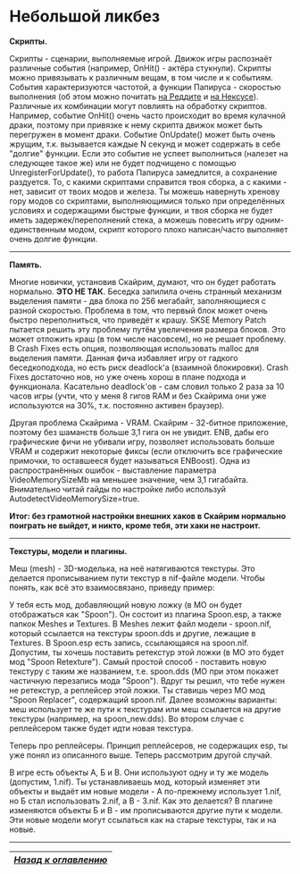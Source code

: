 # Небольшой ликбез

**Скрипты.**

Скрипты - сценарии, выполняемые игрой. Движок игры распознаёт различные события (например, OnHit() - актёра стукнули). Скрипты можно привязывать к различным вещам, в том числе и к событиям. События характеризуются частотой, а функции Папируса - скоростью выполнения (об этом можно почитать [на Реддите](https://www.reddit.com/r/skyrimmods/comments/4omjly/a_few_script_execution_speed_psas/) и [на Нексусе](http://www.nexusmods.com/skyrim/mods/18825/)). Различные их комбинации могут повлиять на обработку скриптов. Например, событие OnHit() очень часто происходит во время кулачной драки, поэтому при привязке к нему скрипта движок может быть перегружен в момент драки. Событие OnUpdate() может быть очень жрущим, т.к. вызывается каждые N секунд и может содержать в себе "долгие" функции. Если это событие не успеет выполниться (налезет на следующее такое же) или не будет подчищено с помощью UnregisterForUpdate(), то работа Папируса замедлится, а сохранение раздуется. То, с какими скриптами справится твоя сборка, а с какими - нет, зависит от твоих модов и железа. Ты можешь навернуть хренову гору модов со скриптами, выполняющимися только при определённых условиях и содержащими быстрые функции, и твоя сборка не будет иметь задержек/переполнений стека, а можешь повесить игру одним-единственным модом, скрипт которого плохо написан/часто выполняет очень долгие функции.

------

**Память.**

Многие новички, установив Скайрим, думают, что он будет работать нормально. **ЭТО НЕ ТАК**. Беседка запилила очень странный механизм выделения памяти - два блока по 256 мегабайт, заполняющиеся с разной скоростью. Проблема в том, что первый блок может очень быстро переполниться, что приведёт к крашу. SKSE Memory Patch пытается решить эту проблему путём увеличения размера блоков. Это может отложить краш (в том числе насовсем), но не решает проблему. В Crash Fixes есть опция, позволяющая использовать malloc для выделения памяти. Данная фича избавляет игру от гадкого беседкоподхода, но есть риск deadlock'а (взаимной блокировки). Crash Fixes достаточно нов, но уже очень хорош в плане подхода и функционала. Касательно deadlock'ов - сам словил только 2 раза за 10 часов игры (учти, что у меня 8 гигов RAM и без Скайрима они уже используются на 30%, т.к. постоянно активен браузер).

Другая проблема Скайрима - VRAM. Скайрим - 32-битное приложение, поэтому без шаманств больше 3,1 гига он не увидит. ENB, дабы его графические фичи не убивали игру, позволяет использовать больше VRAM и содержит некоторые фиксы (если отключить все графические примочки, то оставшееся будет называться ENBoost). Одна из распространённых ошибок - выставление параметра VideoMemorySizeMb на меньшее значение, чем 3,1 гигабайта. Внимательно читай гайды по настройке либо используй AutodetectVideoMemorySize=true.

**Итог: без грамотной настройки внешних хаков в Скайрим нормально поиграть не выйдет, и никто, кроме тебя, эти хаки не настроит.**

------

**Текстуры, модели и плагины.**

Меш (mesh) - 3D-моделька, на неё натягиваются текстуры. Это делается прописыванием пути текстур в nif-файле модели. Чтобы понять, как всё это взаимосвязано, приведу пример:

У тебя есть мод, добавляющий новую ложку (в МО он будет отображаться как "Spoon"). Он состоит из плагина Spoon.esp, а также папкок Meshes и Textures. В Meshes лежит файл модели - spoon.nif, который ссылается на текстуры spoon.dds и другие, лежащие в Textures. В Spoon.esp есть запись, ссылающаяся на spoon.nif. Допустим, ты хочешь поставить ретекстур этой ложки (в МО это будет мод "Spoon Retexture"). Самый простой способ - поставить новую текстуру с таким же названием, т.е. spoon.dds (МО при этом покажет частичную перезапись мода "Spoon"). Вдруг ты решил, что тебе нужен не ретекстур, а реплейсер этой ложки. Ты ставишь через МО мод "Spoon Replacer", содержащий spoon.nif. Далее возможны варианты: меш использует те же пути к текстурам или меш ссылается на другие текстуры (например, на spoon_new.dds). Во втором случае с реплейсером также будет идти новая текстура.

Теперь про реплейсеры. Принцип реплейсеров, не содержащих esp, ты уже понял из описанного выше. Теперь рассмотрим другой случай.

В игре есть объекты А, Б и В. Они используют одну и ту же модель (допустим, 1.nif). Ты устанавливаешь мод, который изменяет эти объекты и выдаёт им новые модели - А по-прежнему использует 1.nif, но Б стал использовать 2.nif, а В - 3.nif. Как это делается? В плагине изменяются объекты Б и В - им прописываются другие пути к модели. Эти новые модели могут ссылаться как на старые текстуры, так и на новые.

------

|[*Назад к оглавлению*](../01_Оглавление.md)|
|:---:|
